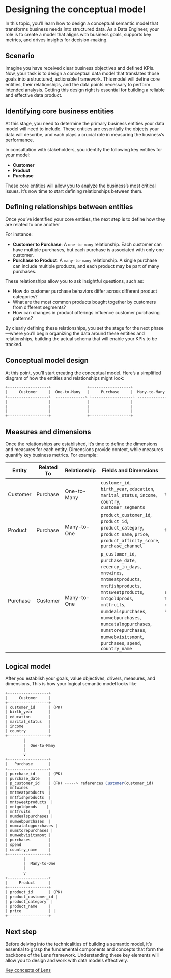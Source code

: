 # Designing the conceptual model

In this topic, you’ll learn how to design a conceptual semantic model that transforms business needs into structured data. As a Data Engineer, your role is to create a model that aligns with business goals, supports key metrics, and drives insights for decision-making.

## Scenario

Imagine you have received clear business objectives and defined KPIs. Now, your task is to design a conceptual data model that translates those goals into a structured, actionable framework. This model will define core entities, their relationships, and the data points necessary to perform intended analysis. Getting this design right is essential for building a reliable and effective data product.

## Identifying core business entities

At this stage, you need to determine the primary business entities your data model will need to include. These entities are essentially the objects your data will describe, and each plays a crucial role in measuring the business’s performance.

In consultation with stakeholders, you identify the following key entities for your model:

- **Customer**
- **Product**
- **Purchase**

These core entities will allow you to analyze the business’s most critical issues. It’s now time to start defining relationships between them.

## Defining relationships between entities

Once you’ve identified your core entities, the next step is to define how they are related to one another

For instance:

- **Customer to Purchase**: A `one-to-many` relationship. Each customer can have multiple purchases, but each purchase is associated with only one customer.
- **Purchase to Product**: A `many-to-many` relationship. A single purchase can include multiple products, and each product may be part of many purchases.

These relationships allow you to ask insightful questions, such as:

- How do customer purchase behaviors differ across different product categories?
- What are the most common products bought together by customers from different segments?
- How can changes in product offerings influence customer purchasing patterns?

By clearly defining these relationships, you set the stage for the next phase—where you’ll begin organizing the data around these entities and relationships, building the actual schema that will enable your KPIs to be tracked.

## Conceptual model design

At this point, you’ll start creating the conceptual model. Here’s a simplified diagram of how the entities and relationships might look:

```jsx
+------------------+                +------------------+                +------------------+
|     Customer     |  One-to-Many   |     Purchase     |  Many-to-Many  |     Product      |
+------------------+  -------------> +------------------+ -------------> +------------------+
|                  |                |                  |                |                  |
|                  |                |                  |                |                  |
|                  |                |                  |                |                  |
+------------------+                +------------------+                +------------------+

```

## Measures and dimensions

Once the relationships are established, it’s time to define the dimensions and measures for each entity. Dimensions provide context, while measures quantify key business metrics. For example:

| **Entity** | **Related To** | **Relationship** | **Fields and Dimensions** | **Measures** |
| --- | --- | --- | --- | --- |
| Customer | Purchase | One-to-Many | `customer_id`, `birth_year`, `education`, `marital_status`, `income`, `country`, `customer_segments` | `total_customers` |
| Product | Purchase | Many-to-One | `product_customer_id`, `product_id`, `product_category`, `product_name`, `price`, `product_affinity_score`, `purchase_channel` | `total_products` |
| Purchase | Customer | Many-to-One | `p_customer_id`, `purchase_date`, `recency_in_days`, `mntwines`, `mntmeatproducts`, `mntfishproducts`, `mntsweetproducts`, `mntgoldprods`, `mntfruits`, `numdealspurchases`, `numwebpurchases`, `numcatalogpurchases`, `numstorepurchases`, `numwebvisitsmont`, `purchases`, `spend`, `country_name` | `recency`, `purchase_frequency`, `total_spend`, `average_spend`, `churn_probability`, `cross_sell_opportunity_score` |

## Logical model

After you establish your goals, value objectives, drivers, measures, and dimensions, This is how your logical semantic model looks like 

```jsx
+------------------+
|     Customer     |
+------------------+
| customer_id      | (PK)
| birth_year       |
| education        |
| marital_status   |
| income           |
| country          |
+------------------+
        |
        |  One-to-Many
        |
        v
+------------------+
|   Purchase       |
+------------------+
| purchase_id      | (PK)
| purchase_date    |
| p_customer_id    | (FK) -----> references Customer(customer_id)
| mntwines         |
| mntmeatproducts  |
| mntfishproducts  |
| mntsweetproducts  |
| mntgoldprods    |
| mntfruits        |
| numdealspurchases |
| numwebpurchases  |
| numcatalogpurchases |
| numstorepurchases |
| numwebvisitsmont |
| purchases        |
| spend            |
| country_name     |
+------------------+
        |
        |  Many-to-One
        |
        v
+------------------+
|     Product      |
+------------------+
| product_id       | (PK)
| product_customer_id |
| product_category  |
| product_name     |
| price            | |
+------------------+

```

## Next step

Before delving into the technicalities of building a semantic model, it’s essential to grasp the fundamental components and concepts that form the backbone of the Lens framework. Understanding these key elements will allow you to design and work with data models effectively. 

[Key concepts of Lens](/learn/dp_developer_learn_track/create_semantic_model/key_concepts_of_lens/)

